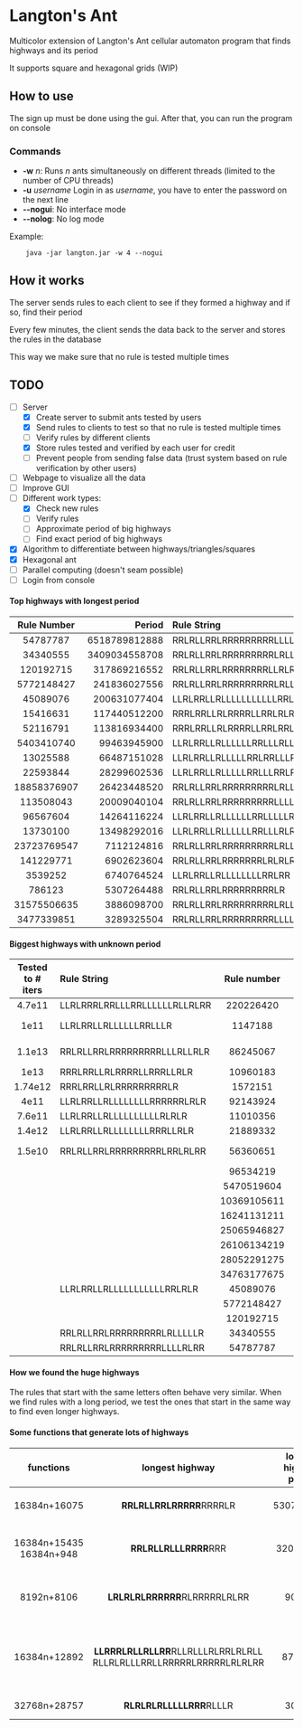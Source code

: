 # Langton's Ant 
Multicolor extension of Langton's Ant cellular automaton program that finds highways and its period

It supports square and hexagonal grids (WIP)

## How to use

The sign up must be done using the gui. After that, you can run the program on console

### Commands

- **-w** *n*:    Runs *n* ants simultaneously on different threads (limited to the number of CPU threads)
- **-u** *username* Login in as *username*, you have to enter the password on the next line
- **--nogui**:   No interface mode
- **--nolog**:   No log mode

Example:

```console
	java -jar langton.jar -w 4 --nogui
```

## How it works

The server sends rules to each client to see if they formed a highway and if so, find their period

Every few minutes, the client sends the data back to the server and stores the rules in the database

This way we make sure that no rule is tested multiple times

## TODO
- [ ] Server
  - [x] Create server to submit ants tested by users
  - [x] Send rules to clients to test so that no rule is tested multiple times
  - [ ] Verify rules by different clients
  - [x] Store rules tested and verified by each user for credit
  - [ ] Prevent people from sending false data (trust system based on rule verification by other users)
- [ ] Webpage to visualize all the data
- [ ] Improve GUI
- [ ] Different work types:
  - [x] Check new rules
  - [ ] Verify rules 
  - [ ] Approximate period of big highways
  - [ ] Find exact period of big highways
- [x] Algorithm to differentiate between highways/triangles/squares
- [x] Hexagonal ant
- [ ] Parallel computing (doesn't seam possible)
- [ ] Login from console

#### Top highways with longest period

|Rule Number|Period|Rule String|
|:-:|-:|:-|  
|54787787             	 |6518789812888   	 |RRLRLLRRLRRRRRRRRRLLLLRLRR                                      |
|34340555             	 |3409034558708   	 |RRLRLLRRLRRRRRRRRRLRLLLLLR                                      |
|120192715            	 |317869216552    	 |RRLRLLRRLRRRRRRRRLLRLRLLRRR                                     |
|5772148427           	 |241836027556    	 |RRLRLLRRLRRRRRRRRRLRLLLLLLLRRLRLR                               |
|45089076             	 |200631077404    	 |LLRLRRLLRLLLLLLLLLLLRRLRLR                                      |
|15416631             	 |117440512200    	 |RRRLRRLLRLRRRRLLRRLRLRRR                                        |
|52116791             	 |113816934400    	 |RRRLRRLLRLRRRRLLRRLRRLLLRR                                      |
|5403410740           	 |99463945900     	 |LLRLRRLLRLLLLLLRRLLLRLLLLRLLLLRLR                               |
|13025588             	 |66487151028     	 |LLRLRRLLRLLLLLRRLRRLLLRR                                        |
|22593844             	 |28299602536     	 |LLRLRRLLRLLLLLRRLLLRRLRLR                                       |
|18858376907          	 |26423448520     	 |RRLRLLRRLRRRRRRRRRLRLLLLLLRLLRRLLLR                             |
|113508043            	 |20009040104     	 |RRLRLLRRLRRRRRRRRRLLLLRRLRR                                     |
|96567604             	 |14264116224     	 |LLRLRRLLRLLLLLLRRLLLLLRRRLR                                     |
|13730100             	 |13498292016     	 |LLRLRRLLRLLLLLLRRLLLRLRR                                        |
|23723769547          	 |7112124816      	 |RRLRLLRRLRRRRRRRRRLRLLLLLRRLLLLRRLR                             |
|141229771            	 |6902623604      	 |RRLRLLRRLRRRRRRRLRLRLRRLLLLR                                    |
|3539252              	 |6740764524      	 |LLRLRRLLRLLLLLLLLRRLRR                                          |
|786123               	 |5307264488      	 |RRLRLLRRLRRRRRRRRRLR                                            |
|31575506635          	 |3886098700      	 |RRLRLLRRLRRRRRRRRRLRLLLLLRLRRLRLRRR                             |
|3477339851           	 |3289325504      	 |RRLRLLRRLRRRRRRRRRLLLLRLRRRRLLRR                                |
                                 

#### Biggest highways with unknown period
| Tested to # iters	|	Rule String					|	Rule number		|	Highway size	|	Estimated period	|	Real period		|	Rel. Error	|
|:-:|:-|:-:|:-:|:-:|:-:|:-:|
|	4.7e11			|	LLRLRRRLRRLLLRRLLLLLLRLLRLRR|	220226420   	|	> 2^500		??	|	3e154				|					|				|
| 	1e11		  	| 	LLRLRRLLRLLLLLLRRLLLR 		|	1147188			|   >= 133671045600	|	>=1.104122836656e15	|					|				|
|	1.1e13			|	RRLRLLRRLRRRRRRRRRLLLRLLRLR	|	86245067		|	>= 4707316320	|	>=4.18492189e13 	|					| 				|
|	1e13			|	RRRLRRLLRLRRRRLLRRRLLRLR	|	10960183		|	2^42*3 ??		|	3.77616273e16 ??	|					|				|
|	1.74e12			|	RRRLRRLLRLRRRRRRRRRLR		|	1572151			|	2^40*3 ??		|	5.64742157e15 ??	|					|				|
|	4e11			|	LLRLRRLLRLLLLLLLLRRRRRRLRLR	|	92143924		|	>= 886624056	|	>=5.730524292850e12	|					|				|
|	7.6e11   		|	LLRLRRLLRLLLLLLLLLLRLRLR 	| 	11010356		| 	>= 146880		|						|					|				|
|	1.4e12			|	LLRLRRLLRLLLLLLLLRRRLLRLR	|	21889332		|	>= 1573560		|						|					|				|
|	1.5e10			|	RRLRLLRRLRRRRRRRRRLRRLRLRR	|	56360651		|	>= 2364582528	|						|					|				|
|					|								|	96534219		|					|						|					|				|
|					|								|	5470519604		|					|						|					|				|
|					|								|	10369105611		|					|						|					|				|
|					|								|	16241131211		|	>= 65597220		|						|					|				|
|					|								|	25065946827		|					|						|					|				|
|					|								|	26106134219		|					|						|					|				|
|					|								|	28052291275		|					|						|					|				|
|					|								|	34763177675		|					|						|					|				|
|					|	LLRLRRLLRLLLLLLLLLLLRRLRLR	|	45089076		|	31460520		|	202740399826		|	200631077404	|	1.05%		|
|					|								|	5772148427		|	28301520		|	242294338124		|	241836027556	|	0.189%		|
|					|								|	120192715		|	34543080		|	318476375254		|	317869216552	|	0.191%		|
|					|	RRLRLLRRLRRRRRRRRRLRLLLLLR	|	34340555   		|	478474920		|	3406262955480 		|	3409034558708	|	0.081%		|
|					|	RRLRLLRRLRRRRRRRRRLLLLRLRR	|	54787787		|	777109320		|	6524244609340		|	6518789812888	|	0.083%		|


#### How we found the huge highways
The rules that start with the same letters often behave very similar. When we find rules with a long period, we test the ones that start in the same way to find even longer highways.


#### Some functions that generate lots of highways

|functions| longest highway | longest highway period | % form highways | info |
|:-:|:-:|:-:|:-:|:-:|
|16384n+16075		| **RRLRLLRRLRRRRR**RRRRLR| 5307264488	| 28.1% | biggest highway found |
|16384n+15435<br>16384n+948		|**RRLRLLRLLLRRRR**RRR|	320374420 | 10.7% | periods of around 1m |
|8192n+8106		|	**LRLRLRLRRRRRR**RLRRRRRLRLRR | 907904  | 94.9% | periods vary from 3k to 27k |
|16384n+12892	| **LLRRRLRLLRLLRR**RLLRLLLRLRRLRLRLL RLLRLRLLLRRLLRRRRRLRRRRRLRLRLRR| 8797680 | 44.6%	|	got the rule from [vmainen](https://www.reddit.com/r/cellular_automata/comments/9mfthz/langtons_ant_exhibiting_a_distinct_highwaypattern/). Periods around 5k |
|32768n+28757		|	**RLRLRLRLLLLLRRR**RLLLR | 300078 |24.1% | 20k - 300k |